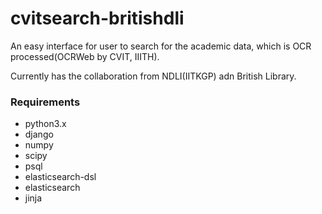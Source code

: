 # cvitsearch-britishdli


An easy interface for  user to search for the academic data, which is OCR processed(OCRWeb by CVIT, IIITH).

Currently has the collaboration from NDLI(IITKGP) adn British Library.


### Requirements

* python3.x
* django
* numpy
* scipy
* psql
* elasticsearch-dsl
* elasticsearch
* jinja

